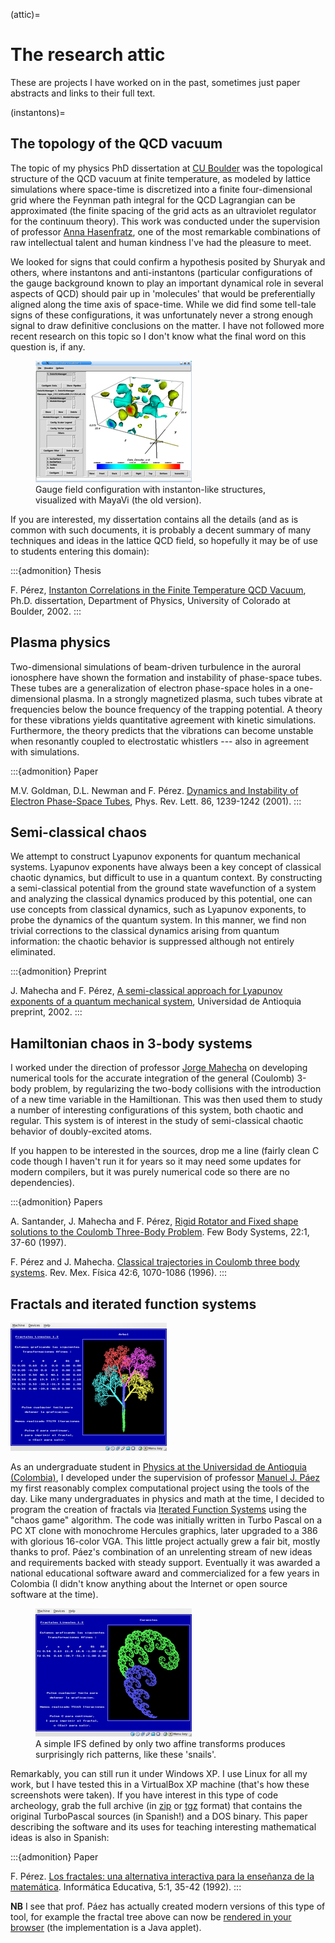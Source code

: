 (attic)=
# The research attic

These are projects I have worked on in the past, sometimes just paper
abstracts and links to their full text.

(instantons)=
## The topology of the QCD vacuum

The topic of my physics PhD dissertation at [CU Boulder](http://physics.colorado.edu) was the topological structure of the QCD vacuum at finite temperature, as modeled by lattice simulations where space-time is discretized into a finite four-dimensional grid where the Feynman path integral for the QCD Lagrangian can be approximated (the finite spacing of the grid acts as an ultraviolet regulator for the continuum theory). This work was conducted under the supervision of professor [Anna Hasenfratz](http://www-hep.colorado.edu/~anna), one of the most remarkable combinations of raw intellectual talent and human kindness I\'ve had the pleasure to meet.

We looked for signs that could confirm a hypothesis posited by Shuryak and others, where instantons and anti-instantons (particular configurations of the gauge background known to play an important dynamical role in several aspects of QCD) should pair up in \'molecules\' that would be preferentially aligned along the time axis of space-time. While we did find some tell-tale signs of these configurations, it was unfortunately never a strong enough signal to draw definitive conclusions on the matter. I have not followed more recent research on this topic so I don\'t know what the final word on this question is, if any.

<figure class="align-center">
<img src="fig/mayavi_snapshot_thumb.png" width="250"
alt="fig/mayavi_snapshot_thumb.png" />
<figcaption>Gauge field configuration with instanton-like structures,
visualized with MayaVi (the old version).</figcaption>
</figure>

If you are interested, my dissertation contains all the details (and as is common with such documents, it is probably a decent summary of many techniques and ideas in the lattice QCD field, so hopefully it may be of use to students entering this domain): 

:::{admonition} Thesis

F. Pérez, [Instanton Correlations in the Finite Temperature QCD Vacuum](../papers/thesis_fperez.pdf), Ph.D. dissertation, Department of Physics, University of Colorado at Boulder, 2002.
:::

## Plasma physics

Two-dimensional simulations of beam-driven turbulence in the auroral ionosphere have shown the formation and instability of phase-space tubes. These tubes are a generalization of electron phase-space holes in a one-dimensional plasma. In a strongly magnetized plasma, such tubes vibrate at frequencies below the bounce frequency of the trapping potential. A theory for these vibrations yields quantitative agreement with kinetic simulations. Furthermore, the theory predicts that the vibrations can become unstable when resonantly coupled to electrostatic whistlers --- also in agreement with simulations.

:::{admonition} Paper

M.V. Goldman, D.L. Newman and F. Pérez. [Dynamics and Instability of
Electron Phase-Space Tubes](../papers/etubes01_go-new-pe_prl.pdf), Phys.
Rev. Lett. 86, 1239-1242 (2001).
:::

## Semi-classical chaos

We attempt to construct Lyapunov exponents for quantum mechanical systems. Lyapunov exponents have always been a key concept of classical chaotic dynamics, but difficult to use in a quantum context. By constructing a semi-classical potential from the ground state wavefunction of a system and analyzing the classical dynamics produced by this potential, one can use concepts from classical dynamics, such as Lyapunov exponents, to probe the dynamics of the quantum system. In this manner, we find non trivial corrections to the classical dynamics arising from quantum information: the chaotic behavior is suppressed although not entirely eliminated.

:::{admonition} Preprint

J. Mahecha and F. Pérez, [A semi-classical approach for Lyapunov
exponents of a quantum mechanical
system](../papers/quantum_lyap_short.pdf), Universidad de Antioquia
preprint, 2002.
:::

## Hamiltonian chaos in 3-body systems

I worked under the direction of professor [Jorge Mahecha](http://leucippus.udea.edu.co/portal) on developing numerical tools for the accurate integration of the general (Coulomb) 3-body problem, by regularizing the two-body collisions with the introduction of a new time variable in the Hamiltionan. This was then used them to study a number of interesting configurations of this system, both chaotic and regular. This system is of interest in the study of semi-classical chaotic behavior of doubly-excited atoms.

If you happen to be interested in the sources, drop me a line (fairly clean C code though I haven\'t run it for years so it may need some updates for modern compilers, but it was purely numerical code so there are no dependencies).

:::{admonition} Papers

A. Santander, J. Mahecha and F. Pérez, [Rigid Rotator and Fixed shape
solutions to the Coulomb Three-Body
Problem](../papers/rigid_coul3d97_sa-ma-pe.pdf). Few Body Systems, 22:1,
37-60 (1997).

F. Pérez and J. Mahecha. [Classical trajectories in Coulomb three body
systems](../papers/traj_coul3d96_pe-ma.pdf). Rev. Mex. Física 42:6,
1070-1086 (1996).
:::

## Fractals and iterated function systems

![FracLin Screenshot - Fractal Tree](fig/fraclin_tree_thumb.png)

As an undergraduate student in [Physics at the Universidad de Antioquia (Colombia)](http://fisica.udea.edu.co), I developed under the supervision of professor [Manuel J. Páez](http://fisica.udea.edu.co/~mpaez) my first reasonably complex computational project using the tools of the day. Like many undergraduates in physics and math at the time, I decided to program the creation of fractals via [Iterated Function Systems](http://en.wikipedia.org/wiki/Iterated_function_system) using the \"chaos game\" algorithm. The code was initially written in Turbo Pascal on a PC XT clone with monochrome Hercules graphics, later upgraded to a 386 with glorious 16-color VGA. This little project actually grew a fair bit, mostly thanks to prof. Páez\'s combination of an unrelenting stream of new ideas and requirements backed with steady support. Eventually it was awarded a national educational software award and commercialized for a few years in Colombia (I didn\'t know anything about the Internet or open source software at the time).

<figure class="align-center">
<img src="fig/fraclin_snails_thumb.png" width="250"
alt="fig/fraclin_snails_thumb.png" />
<figcaption>A simple IFS defined by only two affine transforms produces
surprisingly rich patterns, like these 'snails'.</figcaption>
</figure>

Remarkably, you can still run it under Windows XP. I use Linux for all my work, but I have tested this in a VirtualBox XP machine (that\'s how these screenshots were taken). If you have interest in this type of code archeology, grab the full archive (in [zip](/code/fraclin.zip) or [tgz](/code/fraclin.tgz) format) that contains the original TurboPascal sources (in Spanish!) and a DOS binary. This paper describing the software and its uses for teaching interesting mathematical ideas is also in Spanish:

:::{admonition} Paper

F. Pérez. [Los fractales: una alternativa interactiva para la enseñanza
de la matemática](../papers/fraclin_ense92_pe.pdf). Informática
Educativa, 5:1, 35-42 (1992).
:::

**NB** I see that prof. Páez has actually created modern versions of this type of tool, for example the fractal tree above can now be [rendered in your browser](http://fisica.udea.edu.co/~mpaez/JTree/Tree.html) (the implementation is a Java applet).
